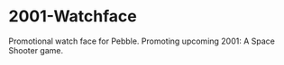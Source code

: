 2001-Watchface
==============

Promotional watch face for Pebble. Promoting upcoming 2001: A Space Shooter game.
